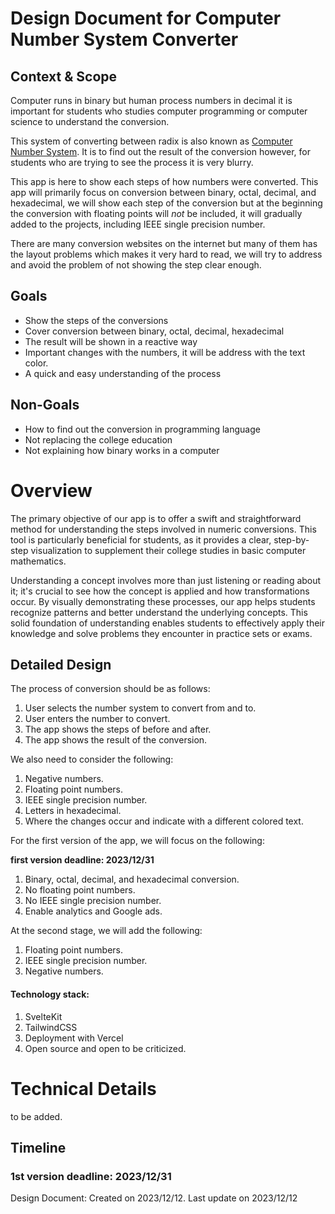 # Design Document for Computer Number System Converter

## Context & Scope

Computer runs in binary but human process numbers in decimal it is important for students who studies computer programming or computer science to understand the conversion.

This system of converting between radix is also known as [Computer Number System](https://www.categories.acsl.org/wiki/index.php?title=Computer_Number_Systems). It is to find out the result of the conversion however, for students who are trying to see the process it is very blurry.

This app is here to show each steps of how numbers were converted. This app will primarily focus on conversion between binary, octal, decimal, and hexadecimal, we will show each step of the conversion but at the beginning the conversion with floating points will _not_ be included, it will gradually added to the projects, including IEEE single precision number.

There are many conversion websites on the internet but many of them has the layout problems which makes it very hard to read, we will try to address and avoid the problem of not showing the step clear enough.

## Goals

- Show the steps of the conversions
- Cover conversion between binary, octal, decimal, hexadecimal
- The result will be shown in a reactive way
- Important changes with the numbers, it will be address with the text color.
- A quick and easy understanding of the process

## Non-Goals

- How to find out the conversion in programming language
- Not replacing the college education
- Not explaining how binary works in a computer

# Overview

The primary objective of our app is to offer a swift and straightforward method for understanding the steps involved in numeric conversions. This tool is particularly beneficial for students, as it provides a clear, step-by-step visualization to supplement their college studies in basic computer mathematics.

Understanding a concept involves more than just listening or reading about it; it's crucial to see how the concept is applied and how transformations occur. By visually demonstrating these processes, our app helps students recognize patterns and better understand the underlying concepts. This solid foundation of understanding enables students to effectively apply their knowledge and solve problems they encounter in practice sets or exams.

## Detailed Design

The process of conversion should be as follows:

1. User selects the number system to convert from and to.
2. User enters the number to convert.
3. The app shows the steps of before and after.
4. The app shows the result of the conversion.

We also need to consider the following:

1. Negative numbers.
2. Floating point numbers.
3. IEEE single precision number.
4. Letters in hexadecimal.
5. Where the changes occur and indicate with a different colored text.

For the first version of the app, we will focus on the following:

**first version deadline: 2023/12/31**

1. Binary, octal, decimal, and hexadecimal conversion.
2. No floating point numbers.
3. No IEEE single precision number.
4. Enable analytics and Google ads.

At the second stage, we will add the following:

1. Floating point numbers.
2. IEEE single precision number.
3. Negative numbers.

#### Technology stack:

1. SvelteKit
2. TailwindCSS
3. Deployment with Vercel
4. Open source and open to be criticized.

# Technical Details

to be added.

## Timeline

### 1st version deadline: 2023/12/31

Design Document:
Created on 2023/12/12.
Last update on 2023/12/12
